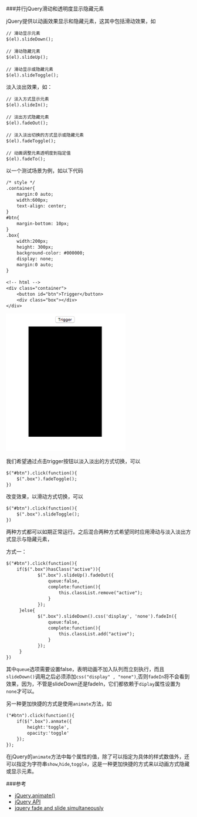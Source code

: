 ###并行jQuery滑动和透明度显示隐藏元素

jQuery提供以动画效果显示和隐藏元素，这其中包括滑动效果，如

	// 滑动显示元素
	$(el).slideDown();
	
	// 滑动隐藏元素
	$(el).slideUp();

	// 滑动显示或隐藏元素
	$(el).slideToggle();

淡入淡出效果，如：

	// 淡入方式显示元素
	$(el).slideIn();
	
	// 淡出方式隐藏元素
	$(el).fadeOut();

	// 淡入淡出切换的方式显示或隐藏元素
	$(el).fadeToggle();
	
	// 动画调整元素透明度到指定值
	$(el).fadeTo();
	
以一个测试场景为例，如以下代码

	/* style */
	.container{
		margin:0 auto;
		width:600px;
		text-align: center;
	}
	#btn{
		margin-bottom: 10px;
	}
	.box{
		width:200px;
		height: 300px;
        background-color: #000000;
        display: none;
        margin:0 auto;
	}

	<!-- html -->
	<div class="container">
        <button id="btn">Trigger</button>
        <div class="box"></div>
    </div>
  
  ![image](1.png)
  
 我们希望通过点击trigger按钮以淡入淡出的方式切换，可以
 
	$("#btn").click(function(){
 		$(".box").fadeToggle();
	})
 
改变效果，以滑动方式切换，可以

	$("#btn").click(function(){
 		$(".box").slideToggle();
	})
     
两种方式都可以如期正常运行。之后混合两种方式希望同时应用滑动与淡入淡出方式显示与隐藏元素，

方式一：

	$("#btn").click(function(){
 		if($(".box")hasClass("active")){
                $(".box").slideUp().fadeOut({
                    queue:false,
                    complete:function(){
                        this.classList.remove("active");
                    }
                });
         }else{
                $(".box").slideDown().css('display', 'none').fadeIn({
                    queue:false,
                    complete:function(){
                        this.classList.add("active");
                    }
                });
         }
	})
其中`queue`选项需要设置false，表明动画不加入队列而立刻执行，而且`slideDown()`调用之后必须添加`css("display" , "none")`,否则`fadeIn`将不会看到效果，因为，不管是slideDown还是fadeIn，它们都依赖于`diplay`属性设置为`none`才可以。

另一种更加快捷的方式是使用`animate`方法，如

	("#btn").click(function(){
		if($(".box").anmate({
			height:'toggle',
			opacity:'toggle'
		});
	});
	
在jQuery的`animate`方法中每个属性的值，除了可以指定为具体的样式数值外，还可以指定为字符串`show`,`hide`,`toggle`，这是一种更加快捷的方式来以动画方式隐藏或显示元素。

###参考

+ [jQuery.animate()](http://api.jquery.com/animate/)
+ [jQuery API](http://api.jquery.com/)
+ [jquery fade and slide simultaneously](http://stackoverflow.com/questions/7520366/jquery-fade-and-slide-simultaneously)


